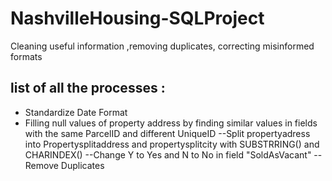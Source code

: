 # NashvilleHousing-SQLProject
Cleaning useful information ,removing duplicates, correcting misinformed formats
## list of all the processes :
- Standardize Date Format 
- Filling null values of property address by finding similar values in fields with the same ParcelID and different UniqueID
--Split propertyadress into Propertysplitaddress and propertysplitcity with SUBSTRRING() and CHARINDEX() 
--Change Y to Yes and N to No in field "SoldAsVacant"
--Remove Duplicates
